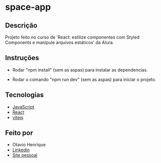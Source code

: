 # space-app

## Descrição

Projeto feito no curso de 'React: estilize componentes com Styled Components e manipule arquivos estáticos' da Alura.

## Instruções

- Rodar "npm install" (sem as aspas) para instalar as dependencias.

- Rodar o comando "npm run dev" (sem as aspas) para iniciar o projeto.

## Tecnologias

- [JavaScript](https://developer.mozilla.org/pt-BR/docs/Web/JavaScript)
- [React](https://react.dev/)
- [vitejs](https://vitejs.dev/)

## Feito por

- Otavio Henrique
- [Linkedin](https://www.linkedin.com/in/otavio-henrique-de-lima-e-silva-94076ba1/)
- [Site pessoal](https://otaviohls.vercel.app/)
